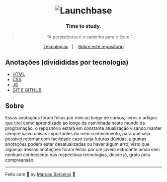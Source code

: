 
<h1 align="center">
    <img alt="Launchbase" src="https://raw.githubusercontent.com/marcosbarcelos/Portfolio/main/assets/favicon.ico" />
</h1>

<h3 align="center">
  Time to study.
</h3>

<blockquote align="center">“A persistência é o caminho para o êxito.”</blockquote>

<p align="center">
  <a href="#desafios">Tecnologias</a>&nbsp;&nbsp;&nbsp;|&nbsp;&nbsp;&nbsp;
  <a href="#sobre">Sobre este repositório</a>
</p>

## Anotações (dividididas por tecnologia)

- [HTML](/HTML)
- [CSS](/CSS)
- [JS](/JS)
- [GIT E GITHUB](/GIT-E-GITHUB)

## Sobre

Essas anotações foram feitas por mim ao longo de cursos, livros e artigos que tirei como aprendizado ao longo da caminhada neste mundo da programação, o repositório estará em constante atualização visando manter sempre salvo coisas importantes do meu conhecimento, para que seja possivel retornar com facilidade caso surja futuras dúvidas, algumas anotações podem estar desatualizadas ou haver algum erro, visto que algumas dessas anotações foram feitas por um jovem estudante ainda sem nenhum conheciento nas respectivas tecnologias, desde já, grato pela compreensão.

---

Feito com :purple_heart: by [Marcos Barcelos](https://marcosbarcelos.github.io/Portfolio/) :wave:
